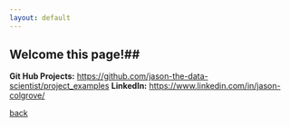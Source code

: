 ```yaml
---
layout: default
---
```


## Welcome this page!##

**Git Hub Projects:** https://github.com/jason-the-data-scientist/project_examples
**LinkedIn:** https://www.linkedin.com/in/jason-colgrove/

[back](./)
